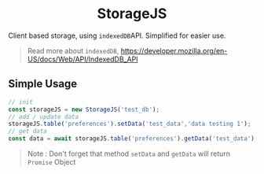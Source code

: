 <center>
<h1>StorageJS</h1>
</center>

Client based storage, using `indexedDB`API.
Simplified for easier use.

> Read more about `indexedDB`, https://developer.mozilla.org/en-US/docs/Web/API/IndexedDB_API

## Simple Usage

```javascript
// init
const storageJS = new StorageJS('test_db');
// add / update data
storageJS.table('preferences').setData('test_data','data testing 1');
// get data
const data = await storageJS.table('preferences').getData('test_data');
```
> Note : Don't forget that method `setData` and `getData` will return `Promise` Object